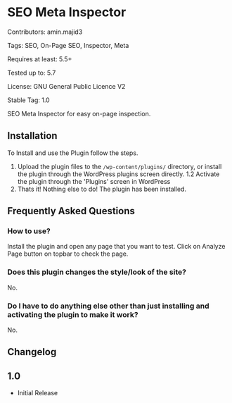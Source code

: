 # SEO Meta Inspector

Contributors: amin.majid3

Tags: SEO, On-Page SEO, Inspector, Meta

Requires at least: 5.5+

Tested up to: 5.7

License: GNU General Public Licence V2

Stable Tag: 1.0

SEO Meta Inspector for easy on-page inspection.

## Installation

To Install and use the Plugin follow the steps.

1.  Upload the plugin files to the `/wp-content/plugins/` directory, or install the plugin through the WordPress plugins screen directly.
1.2 Activate the plugin through the 'Plugins' screen in WordPress
2.  Thats it! Nothing else to do! The plugin has been installed.

## Frequently Asked Questions

### How to use? 
Install the plugin and open any page that you want to test. Click on Analyze Page button on topbar to check the page.

### Does this plugin changes the style/look of the site?
No.

### Do I have to do anything else other than just installing and activating the plugin to make it work?
No.

## Changelog

## 1.0 ##
* Initial Release
